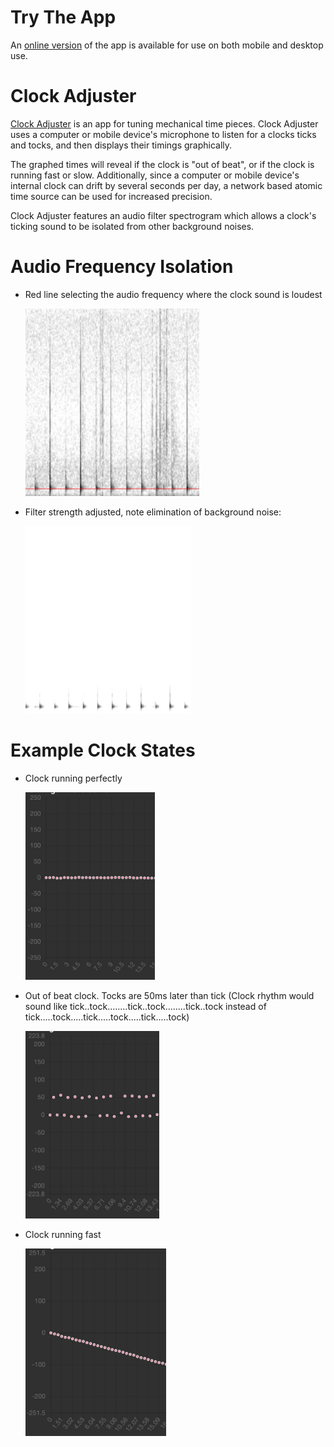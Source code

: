 # Try The App
An [online version](https://jamesmikesell.github.io/ClockAdjuster/)  of the app is available for use on both mobile and desktop use.

# Clock Adjuster
[Clock Adjuster](https://jamesmikesell.github.io/ClockAdjuster/)  is an app for tuning mechanical time pieces.  Clock Adjuster uses a computer or mobile device's microphone to listen for a clocks ticks and tocks, and then displays their timings graphically.

The graphed times will reveal if the clock is "out of beat", or if the clock is running fast or slow.  Additionally, since a computer or mobile device's internal clock can drift by several seconds per day, a network based atomic time source can be used for increased precision.

Clock Adjuster features an audio filter spectrogram which allows a clock's ticking sound to be isolated from other background noises.


# Audio Frequency Isolation
- Red line selecting the audio frequency where the clock sound is loudest

   <img src="https://github.com/jamesmikesell/ClockAdjuster/blob/master/readme-files/filter-select.jpg" height="300">
- Filter strength adjusted, note elimination of background noise:

   <img src="https://github.com/jamesmikesell/ClockAdjuster/blob/master/readme-files/filtered.jpg" height="300">


# Example Clock States
- Clock running perfectly

   <img src="https://github.com/jamesmikesell/ClockAdjuster/blob/master/readme-files/in-beat.jpg" height="300">
- Out of beat clock. Tocks are 50ms later than tick (Clock rhythm would sound like tick..tock........tick..tock........tick..tock  instead of tick.....tock.....tick.....tock.....tick.....tock)

   <img src="https://github.com/jamesmikesell/ClockAdjuster/blob/master/readme-files/out-of-beat.jpg" height="300">
- Clock running fast

   <img src="https://github.com/jamesmikesell/ClockAdjuster/blob/master/readme-files/fast.jpg" height="300">
